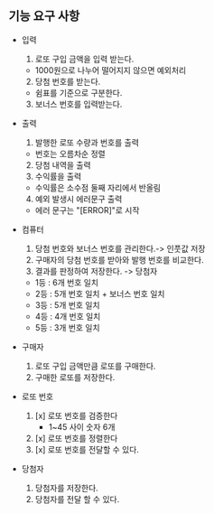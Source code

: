## 기능 요구 사항
* 입력
    1) 로또 구입 금액을 입력 받는다.
    * 1000원으로 나누어 떨어지지 않으면 예외처리
    2) 당첨 번호를 받는다.
    * 쉼표를 기준으로 구분한다.
    3) 보너스 번호를 입력받는다.


* 출력
    1) 발행한 로또 수량과 번호를 출력
    * 번호는 오름차순 정렬
    2) 당첨 내역을 출력
    3) 수익률을 출력
    * 수익률은 소수점 둘째 자리에서 반올림
    4) 예외 발생시 에러문구 출력
    * 에러 문구는 "[ERROR]"로 시작


* 컴퓨터
    1) 당첨 번호와 보너스 번호를 관리한다.-> 인풋값 저장
    2) 구매자의 당첨 번호를 받아와 발행 번호를 비교한다.
    3) 결과를 판정하여 저장한다. -> 당첨자
    * 1등 : 6개 번호 일치
    * 2등 : 5개 번호 일치 + 보너스 번호 일치
    * 3등 : 5개 번호 일치
    * 4등 : 4개 번호 일치
    * 5등 : 3개 번호 일치


* 구매자
    1) 로또 구입 금액만큼 로또를 구매한다.
    2) 구매한 로또를 저장한다.


* 로또 번호
    1) [x] 로또 번호를 검증한다
       * 1~45 사이 숫자 6개
    2) [x] 로또 번호를 정렬한다
    3) [x] 로또 번호를 전달할 수 있다.


* 당첨자
    1) 당첨자를 저장한다.
    2) 당첨자를 전달 할 수 있다.
